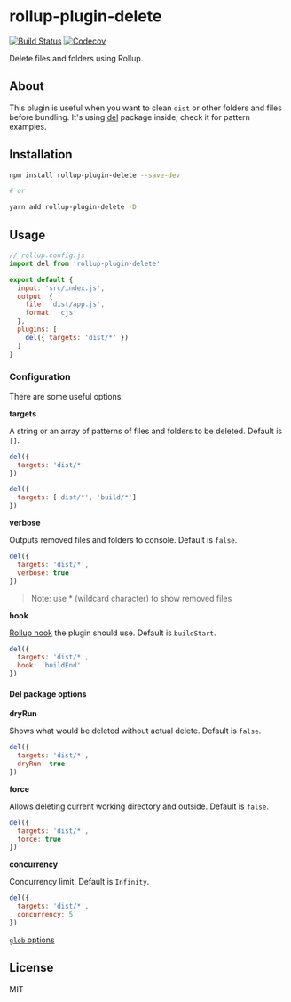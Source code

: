 # rollup-plugin-delete

[![Build Status](https://travis-ci.org/vladshcherbin/rollup-plugin-delete.svg?branch=master)](https://travis-ci.org/vladshcherbin/rollup-plugin-delete)
[![Codecov](https://codecov.io/gh/vladshcherbin/rollup-plugin-delete/branch/master/graph/badge.svg)](https://codecov.io/gh/vladshcherbin/rollup-plugin-delete)

Delete files and folders using Rollup.

## About

This plugin is useful when you want to clean `dist` or other folders and files before bundling. It's using [del](https://github.com/sindresorhus/del) package inside, check it for pattern examples.

## Installation

```bash
npm install rollup-plugin-delete --save-dev

# or

yarn add rollup-plugin-delete -D
```

## Usage

```js
// rollup.config.js
import del from 'rollup-plugin-delete'

export default {
  input: 'src/index.js',
  output: {
    file: 'dist/app.js',
    format: 'cjs'
  },
  plugins: [
    del({ targets: 'dist/*' })
  ]
}
```

### Configuration

There are some useful options:

**targets**

A string or an array of patterns of files and folders to be deleted. Default is `[]`.

```js
del({
  targets: 'dist/*'
})

del({
  targets: ['dist/*', 'build/*']
})
```

**verbose**

Outputs removed files and folders to console. Default is `false`.

```js
del({
  targets: 'dist/*',
  verbose: true
})
```

> Note: use \* (wildcard character) to show removed files

**hook**

[Rollup hook](https://rollupjs.org/guide/en/#hooks) the plugin should use. Default is `buildStart`.

```js
del({
  targets: 'dist/*',
  hook: 'buildEnd'
})
```

#### Del package options

**dryRun**

Shows what would be deleted without actual delete. Default is `false`.

```js
del({
  targets: 'dist/*',
  dryRun: true
})
```

**force**

Allows deleting current working directory and outside. Default is `false`.

```js
del({
  targets: 'dist/*',
  force: true
})
```

**concurrency**

Concurrency limit. Default is `Infinity`.

```js
del({
  targets: 'dist/*',
  concurrency: 5
})
```

[`glob` options](https://github.com/isaacs/node-glob#options)

## License

MIT
